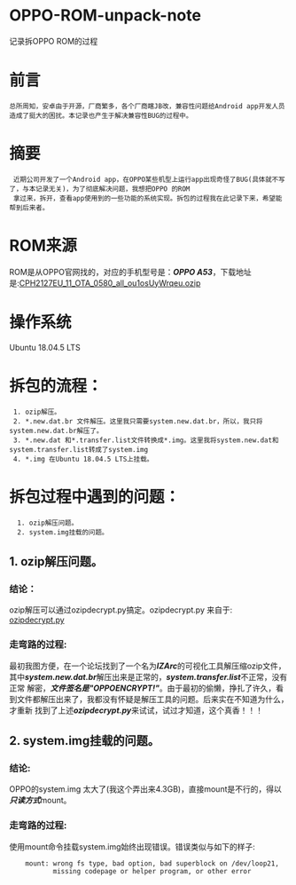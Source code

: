 # OPPO-ROM-unpack-note
记录拆OPPO ROM的过程

# 前言
    总所周知，安卓由于开源，厂商繁多，各个厂商瞎JB改，兼容性问题给Android app开发人员造成了挺大的困扰。本记录也产生于解决兼容性BUG的过程中。

# 摘要
     近期公司开发了一个Android app，在OPPO某些机型上运行app出现奇怪了BUG(具体就不写了，与本记录无关)，为了彻底解决问题，我想把OPPO 的ROM
     拿过来，拆开，查看app使用到的一些功能的系统实现。拆包的过程我在此记录下来，希望能帮到后来者。
     
# ROM来源
ROM是从OPPO官网找的，对应的手机型号是：***OPPO A53***，下载地址是:[CPH2127EU_11_OTA_0580_all_ou1osUyWrqeu.ozip][2]

# 操作系统
Ubuntu 18.04.5 LTS

# 拆包的流程：
     1. ozip解压。
     2. *.new.dat.br 文件解压。这里我只需要system.new.dat.br，所以，我只将system.new.dat.br解压了。
     3. *.new.dat 和*.transfer.list文件转换成*.img。这里我将system.new.dat和system.transfer.list转成了system.img
     4. *.img 在Ubuntu 18.04.5 LTS上挂载。

# 拆包过程中遇到的问题：
      1. ozip解压问题。
      2. system.img挂载的问题。

## 1. ozip解压问题。
### 结论：
ozip解压可以通过ozipdecrypt.py搞定。ozipdecrypt.py 来自于: [ozipdecrypt.py][1]
### 走弯路的过程:
最初我图方便，在一个论坛找到了一个名为***IZArc***的可视化工具解压缩ozip文件，其中***system.new.dat.br***解压出来是正常的，***system.transfer.list***不正常，没有正常
解密，***文件签名是"OPPOENCRYPT!"***。由于最初的偷懒，挣扎了许久，看到文件都解压出来了，我都没有怀疑是解压工具的问题。后来实在不知道为什么，才重新
找到了上述***ozipdecrypt.py***来试试，试过才知道，这个真香！！！

## 2. system.img挂载的问题。
### 结论:
OPPO的system.img 太大了(我这个弄出来4.3GB)，直接mount是不行的，得以***只读方式***mount。
### 走弯路的过程:
使用mount命令挂载system.img始终出现错误。错误类似与如下的样子:
```
    mount: wrong fs type, bad option, bad superblock on /dev/loop21,
           missing codepage or helper program, or other error
```


[1]:https://github.com/bkerler/oppo_ozip_decrypt/blob/master/ozipdecrypt.py
[2]:https://assorted.downloads.oppo.com/firmware/CPH2127/CPH2127EU_11_OTA_0580_all_ou1osUyWrqeu.ozip
[3]:https://github.com/google/brotli
